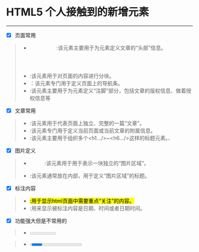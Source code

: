 # HTML5 个人接触到的新增元素

--------
- [x] 页面常用
> * <header>:该元素主要用于为<article.../>元素定义文章的“头部”信息。
> * <section>:该元素用于对页面的内容进行分块。
> * <nav>：该元素专门用于定义页面上的导航条。
> * <footer>:该元素主要用于为<article.../>元素定义“注脚”部分，包括文章的版权信息、做着授权信息等

- [x] 文章常用
> * <article>:该元素用于代表页面上独立、完整的一篇“文章”。
> * <aside>:该元素专门用于定义当前页面或当前文章的附属信息。
> * <hgroup>:该元素主要用于组织多个<h1.../>~<h6.../>这样的标题元素。、

- [x] 图片定义
> * <figure>:该元素用于用于表示一块独立的“图片区域”。
> * <figcaption>:该元素通常放在<figure.../>内部，用于定义“图片区域”的标题。

- [x] 标注内容
> * <mark>:用于显示html页面中需要重点“关注”的内容。
> * <time>:用来显示被标注内容是日期、时间或者日期时间。

- [x] 功能强大但是不常用的

 > * <meter>：用于表示一个已知最大值和最小值的计数仪表。
 > value:指定计数仪表的当前值。
 > min:指定计数仪表的最小值。
 > max:指定计数仪表的最大值。
 > low:指定计数仪表指定范围的最小值。
 > high:指定计数仪表指定范围的最大值。      
 > optinum:指定计数仪表指定范围的最佳值。       
     
 > * <progress>：用于表示一个进度条。
 > max:指定进度条完成时的值。        
 > value:指定进度条当前完成的进度值。   

